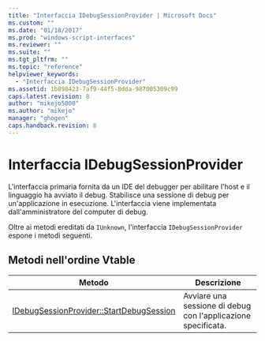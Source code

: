 ```yaml
---
title: "Interfaccia IDebugSessionProvider | Microsoft Docs"
ms.custom: ""
ms.date: "01/18/2017"
ms.prod: "windows-script-interfaces"
ms.reviewer: ""
ms.suite: ""
ms.tgt_pltfrm: ""
ms.topic: "reference"
helpviewer_keywords: 
  - "Interfaccia IDebugSessionProvider"
ms.assetid: 1b898423-7af9-44f5-8dda-987005309c99
caps.latest.revision: 8
author: "mikejo5000"
ms.author: "mikejo"
manager: "ghogen"
caps.handback.revision: 8
---
```

# Interfaccia IDebugSessionProvider
L'interfaccia primaria fornita da un IDE del debugger per abilitare l'host e il linguaggio ha avviato il debug.  Stabilisce una sessione di debug per un'applicazione in esecuzione.  L'interfaccia viene implementata dall'amministratore del computer di debug.  
  
 Oltre ai metodi ereditati da `IUnknown`, l'interfaccia `IDebugSessionProvider` espone i metodi seguenti.  
  
## Metodi nell'ordine Vtable  
  
|Metodo|Descrizione|  
|------------|-----------------|  
|[IDebugSessionProvider::StartDebugSession](../../winscript/reference/idebugsessionprovider-startdebugsession.md)|Avviare una sessione di debug con l'applicazione specificata.|